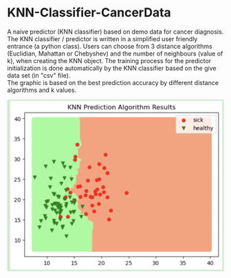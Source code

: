 # KNN-Classifier-CancerData
 A naive predictor (KNN classifier) based on demo data for cancer diagnosis. <br>
 The KNN classifier / predictor is written in a simplified user friendly entrance (a python class). Users can choose from 3 distance algorithms (Euclidian, Mahattan or Chebyshev) and the number of neighbours (value of k), when creating the KNN object. The training process for the predictor initialization is done automatically by the KNN classifier based on the give data set (in "csv" file). <br>
 The graphic is based on the best prediction accuracy by different distance algorithms and k values. <br>

![image](https://github.com/luiminyan/KNN-Classifier-CancerData/blob/main/result.png)

